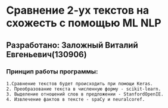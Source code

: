 # Сравнение 2-ух текстов на схожесть с помощью ML NLP
## Разработано: Заложный Виталий Евгеньевич(130906)
### Принцип работы программы:
```
1.Сравнение текстов будет происходить при помощи Keras.
2. Преобразование текста в численную форму - scikit-learn.
3. Выделение отношений слов в предложении - StanfordOpenIE.
4. Извлечение фактов в тексте - spaCy и neuralcoref.
```
